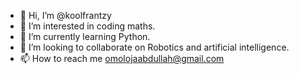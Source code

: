 - 👋 Hi, I’m @koolfrantzy
- 👀 I’m interested in coding maths.
- 🌱 I’m currently learning Python.
- 💞️ I’m looking to collaborate on Robotics and artificial intelligence. 
- 📫 How to reach me omolojaabdullah@gmail.com

<!---
koolfrantzy/koolfrantzy is a ✨ special ✨ repository because its `README.md` (this file) appears on your GitHub profile.
You can click the Preview link to take a look at your changes.
--->

